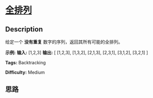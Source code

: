 # [全排列][title]

## Description

给定一个 **没有重复** 数字的序列，返回其所有可能的全排列。

**示例:**
            **输入:** [1,2,3]    **输出:**    [      [1,2,3],      [1,3,2],      [2,1,3],      [2,3,1],      [3,1,2],      [3,2,1]    ]


**Tags:** Backtracking

**Difficulty:** Medium

## 思路

[title]: https://leetcode-cn.com/problems/permutations

